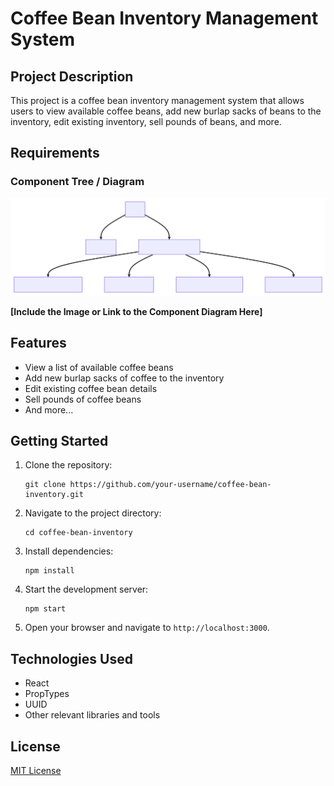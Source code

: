 # Coffee Bean Inventory Management System

## Project Description

This project is a coffee bean inventory management system that allows users to view available coffee beans, add new burlap sacks of beans to the inventory, edit existing inventory, sell pounds of beans, and more.

## Requirements

### Component Tree / Diagram
![Component Diagram](component.svg)

**[Include the Image or Link to the Component Diagram Here]**

## Features

- View a list of available coffee beans
- Add new burlap sacks of coffee to the inventory
- Edit existing coffee bean details
- Sell pounds of coffee beans
- And more...

## Getting Started

1. Clone the repository:
   ```
   git clone https://github.com/your-username/coffee-bean-inventory.git
   ```

2. Navigate to the project directory:
   ```
   cd coffee-bean-inventory
   ```

3. Install dependencies:
   ```
   npm install
   ```

4. Start the development server:
   ```
   npm start
   ```

5. Open your browser and navigate to `http://localhost:3000`.

## Technologies Used

- React
- PropTypes
- UUID
- Other relevant libraries and tools

## License

[MIT License](LICENSE)